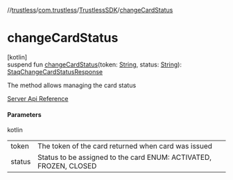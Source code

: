 //[trustless](../../../index.md)/[com.trustless](../index.md)/[TrustlessSDK](index.md)/[changeCardStatus](change-card-status.md)

# changeCardStatus

[kotlin]\
suspend fun [changeCardStatus](change-card-status.md)(token: [String](https://kotlinlang.org/api/latest/jvm/stdlib/kotlin/-string/index.html), status: [String](https://kotlinlang.org/api/latest/jvm/stdlib/kotlin/-string/index.html)): [StaqChangeCardStatusResponse](../../com.trustless.requests.cards/-staq-change-card-status-response/index.md)

The method allows managing the card status

[Server Api Reference](https://developer.staq.io/docs/apis/cards#/Cards/Set%20status)

#### Parameters

kotlin

| | |
|---|---|
| token | The token of the card returned when card was issued |
| status | Status to be assigned to the card ENUM:  ACTIVATED, FROZEN, CLOSED |
